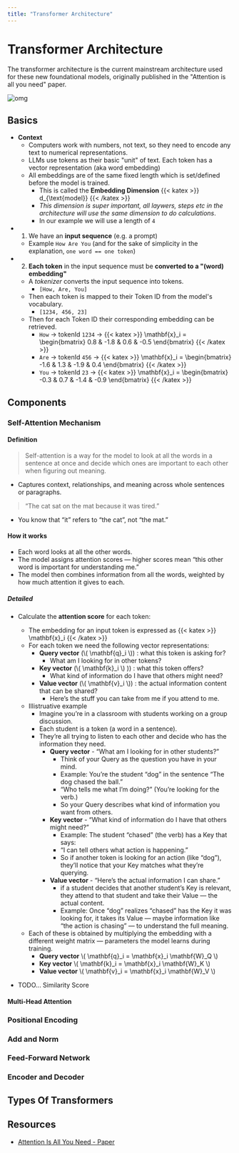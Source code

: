 ```yaml
---
title: "Transformer Architecture"
---
```

# Transformer Architecture

The transformer architecture is the current mainstream architecture used for these new foundational models, originally published in the "Attention is all you need" paper.

![omg](../assets/transformer_arch_1.png)

## Basics

* **Context**
    * Computers work with numbers, not text, so they need to encode any text to numerical representations. 
    * LLMs use tokens as their basic "unit" of text. Each token has a vector representation (aka word embedding)
    * All embeddings are of the same fixed length which is set/defined before the model is trained.
        * This is called the **Embedding Dimension** {{< katex >}} d_{\text{model}} {{< /katex >}}
        * *This dimension is super important, all laywers, steps etc in the architecture will use the same dimension to do calculations*.
        * In our example we will use a length of `4`
* 1. We have an **input sequence** (e.g. a prompt)
    * Example `How Are You` (and for the sake of simplicity in the explanation, `one word == one token`)
* 2. **Each token** in the input sequence must be **converted to a "(word) embedding"**
    * A *tokenizer* converts the input sequence into tokens.
        * `[How, Are, You]`
    * Then each token is mapped to their Token ID from the model's vocabulary.
         * `[1234, 456, 23]`
    * Then for each Token ID their corresponding embedding can be retrieved.
        * `How` -> tokenId `1234` -> {{< katex >}} \mathbf{x}_i = \begin{bmatrix} 0.8 & -1.8 & 0.6 & -0.5 \end{bmatrix} {{< /katex >}}
        * `Are` -> tokenId `456` -> {{< katex >}} \mathbf{x}_i = \begin{bmatrix} -1.6 & 1.3 & -1.9 & 0.4 \end{bmatrix} {{< /katex >}}
        * `You` -> tokenId `23` -> {{< katex >}} \mathbf{x}_i = \begin{bmatrix} -0.3 & 0.7 & -1.4 & -0.9 \end{bmatrix} {{< /katex >}}

## Components

### Self-Attention Mechanism

#### Definition
> Self-attention is a way for the model to look at all the words in a sentence at once and decide which ones are important to each other when figuring out meaning.

* Captures context, relationships, and meaning across whole sentences or paragraphs.

> “The cat sat on the mat because it was tired.”

* You know that “it” refers to “the cat”, not “the mat.”

#### How it works

* Each word looks at all the other words.
* The model assigns attention scores — higher scores mean “this other word is important for understanding me.”
* The model then combines information from all the words, weighted by how much attention it gives to each.

##### Detailed

* Calculate the **attention score** for each token:
    * The embedding for an input token is expressed as {{< katex >}} \mathbf{x}_i {{< /katex >}} 
    * For each token we need the following vector representations:
        * **Query vector** (\\( \mathbf{q}_i \\)) : what this token is asking for?
            * What am I looking for in other tokens?
        * **Key vector** (\\( \mathbf{k}_i \\) )) : what this token offers?
            * What kind of information do I have that others might need?
        * **Value vector** (\\( \mathbf{v}_i \\)) : the actual information content that can be shared?
            * Here’s the stuff you can take from me if you attend to me.
    * Illistruative example
        * Imagine you’re in a classroom with students working on a group discussion.
        * Each student is a token (a word in a sentence).
        * They’re all trying to listen to each other and decide who has the information they need.
             * **Query vector** - “What am I looking for in other students?”
                * Think of your Query as the question you have in your mind.
                * Example: You’re the student “dog” in the sentence “The dog chased the ball.”
                * “Who tells me what I’m doing?” (You’re looking for the verb.)
                * So your Query describes what kind of information you want from others.
             * **Key vector** - “What kind of information do I have that others might need?”
                * Example: The student “chased” (the verb) has a Key that says:
                * “I can tell others what action is happening.”
                * So if another token is looking for an action (like “dog”), they’ll notice that your Key matches what they’re querying.
             * **Value vector** - “Here’s the actual information I can share.”
                * if a student decides that another student’s Key is relevant, they attend to that student and take their Value — the actual content.
                * Example: Once “dog” realizes “chased” has the Key it was looking for, it takes its Value — maybe information like “the action is chasing” — to understand the full meaning.
    * Each of these is obtained by multiplying the embedding with a different weight matrix — parameters the model learns during training.
        * **Query vector** \\( \mathbf{q}_i = \mathbf{x}_i \mathbf{W}_Q \\)
        * **Key vector** \\( \mathbf{k}_i = \mathbf{x}_i \mathbf{W}_K \\)
        * **Value vector** \\( \mathbf{v}_i = \mathbf{x}_i \mathbf{W}_V \\)


* TODO... Similarity Score

#### Multi-Head Attention

### Positional Encoding

### Add and Norm

### Feed-Forward Network

### Encoder and Decoder

## Types Of Transformers

## Resources
* [Attention Is All You Need - Paper](https://arxiv.org/abs/1706.03762)
